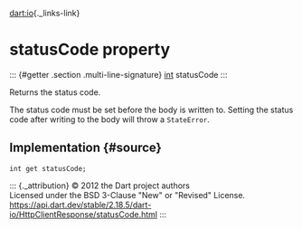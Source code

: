 [dart:io](../../dart-io/dart-io-library){._links-link}

statusCode property
===================

::: {#getter .section .multi-line-signature}
[int](../../dart-core/int-class) statusCode
:::

Returns the status code.

The status code must be set before the body is written to. Setting the
status code after writing to the body will throw a `StateError`.

Implementation {#source}
--------------

``` {.language-dart data-language="dart"}
int get statusCode;
```

::: {._attribution}
© 2012 the Dart project authors\
Licensed under the BSD 3-Clause \"New\" or \"Revised\" License.\
<https://api.dart.dev/stable/2.18.5/dart-io/HttpClientResponse/statusCode.html>
:::
